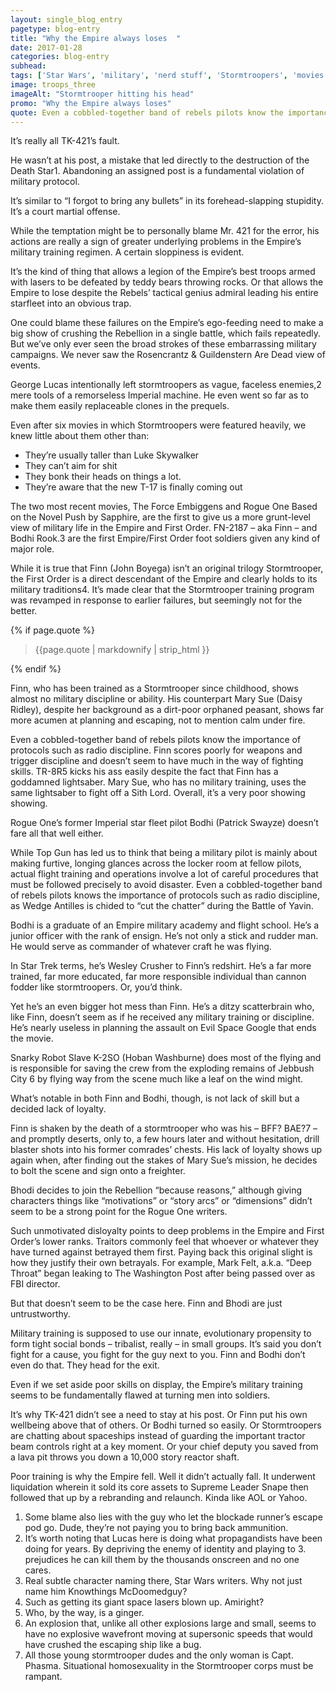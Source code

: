 ```yaml
---
layout: single_blog_entry
pagetype: blog-entry
title: "Why the Empire always loses  "
date: 2017-01-28
categories: blog-entry
subhead:
tags: ['Star Wars', 'military', 'nerd stuff', 'Stormtroopers', 'movies']
image: troops_three
imageAlt: "Stormtrooper hitting his head"
promo: "Why the Empire always loses"
quote: Even a cobbled-together band of rebels pilots know the importance of protocols such as radio discipline.
---  
```


It’s really all TK-421’s fault.

He wasn’t at his post, a mistake that led directly to the destruction of the Death Star1. Abandoning an assigned post is a fundamental violation of military protocol.

It’s similar to “I forgot to bring any bullets” in its forehead-slapping stupidity. It’s a court martial offense.

While the temptation might be to personally blame Mr. 421 for the error, his actions are really a sign of greater underlying problems in the Empire’s military training regimen. A certain sloppiness is evident.

It’s the kind of thing that allows a legion of the Empire’s best troops armed with lasers to be defeated by teddy bears throwing rocks. Or that allows the Empire to lose despite the Rebels’ tactical genius admiral leading his entire starfleet into an obvious trap.

One could blame these failures on the Empire’s ego-feeding need to make a big show of crushing the Rebellion in a single battle, which fails repeatedly. But we’ve only ever seen the broad strokes of these embarrassing military campaigns. We never saw the Rosencrantz & Guildenstern Are Dead view of events.

George Lucas intentionally left stormtroopers as vague, faceless enemies,2 mere tools of a remorseless Imperial machine. He even went so far as to make them easily replaceable clones in the prequels.

Even after six movies in which Stormtroopers were featured heavily, we knew little about them other than:

* They’re usually taller than Luke Skywalker
* They can’t aim for shit
* They bonk their heads on things a lot.
* They’re aware that the new T-17 is finally coming out

The two most recent movies, The Force Embiggens and Rogue One Based on the Novel Push by Sapphire, are the first to give us a more grunt-level view of military life in the Empire and First Order. FN-2187 – aka Finn – and Bodhi Rook.3 are the first Empire/First Order foot soldiers given any kind of major role.

While it is true that Finn (John Boyega) isn’t an original trilogy Stormtrooper, the First Order is a direct descendant of the Empire and clearly holds to its military traditions4. It’s made clear that the Stormtrooper training program was revamped in response to earlier failures, but seemingly not for the better.

{% if page.quote %}
  <aside class="blog-pullquote">
  <blockquote>{{page.quote | markdownify | strip_html }}</blockquote>
  </aside>
{% endif %}

Finn, who has been trained as a Stormtrooper since childhood, shows almost no military discipline or ability. His counterpart Mary Sue (Daisy Ridley), despite her background as a dirt-poor orphaned peasant, shows far more acumen at planning and escaping, not to mention calm under fire.

Even a cobbled-together band of rebels pilots know the importance of protocols such as radio discipline.
Finn scores poorly for weapons and trigger discipline and doesn’t seem to have much in the way of fighting skills. TR-8R5 kicks his ass easily despite the fact that Finn has a goddamned lightsaber. Mary Sue, who has no military training, uses the same lightsaber to fight off a Sith Lord. Overall, it’s a very poor showing showing.

Rogue One’s former Imperial star fleet pilot Bodhi (Patrick Swayze) doesn’t fare all that well either.

While Top Gun has led us to think that being a military pilot is mainly about making furtive, longing glances across the locker room at fellow pilots, actual flight training and operations involve a lot of careful procedures that must be followed precisely to avoid disaster. Even a cobbled-together band of rebels pilots knows the importance of protocols such as radio discipline, as Wedge Antilles is chided to “cut the chatter” during the Battle of Yavin.

Bodhi is a graduate of an Empire military academy and flight school. He’s a junior officer with the rank of ensign. He’s not only a stick and rudder man. He would serve as commander of whatever craft he was flying.

In Star Trek terms, he’s Wesley Crusher to Finn’s redshirt. He’s a far more trained, far more educated, far more responsible individual than cannon fodder like stormtroopers. Or, you’d think.

Yet he’s an even bigger hot mess than Finn. He’s a ditzy scatterbrain who, like Finn, doesn’t seem as if he received any military training or discipline. He’s nearly useless in planning the assault on Evil Space Google that ends the movie.

Snarky Robot Slave K-2SO (Hoban Washburne) does most of the flying and is responsible for saving the crew from the exploding remains of Jebbush City 6 by flying way from the scene much like a leaf on the wind might.

What’s notable in both Finn and Bodhi, though, is not lack of skill but a decided lack of loyalty.

Finn is shaken by the death of a stormtrooper who was his – BFF? BAE?7 – and promptly deserts, only to, a few hours later and without hesitation, drill blaster shots into his former comrades’ chests. His lack of loyalty shows up again when, after finding out the stakes of Mary Sue’s mission, he decides to bolt the scene and sign onto a freighter.

Bhodi decides to join the Rebellion “because reasons,” although giving characters things like “motivations” or “story arcs” or “dimensions” didn’t seem to be a strong point for the Rogue One writers.

Such unmotivated disloyalty points to deep problems in the Empire and First Order’s lower ranks. Traitors commonly feel that whoever or whatever they have turned against betrayed them first. Paying back this original slight is how they justify their own betrayals. For example, Mark Felt, a.k.a. “Deep Throat” began leaking to The Washington Post after being passed over as FBI director.

But that doesn’t seem to be the case here. Finn and Bhodi are just untrustworthy.

Military training is supposed to use our innate, evolutionary propensity to form tight social bonds – tribalist, really – in small groups. It’s said you don’t fight for a cause, you fight for the guy next to you. Finn and Bodhi don’t even do that. They head for the exit.

Even if we set aside poor skills on display, the Empire’s military training seems to be fundamentally flawed at turning men into soldiers.

It’s why TK-421 didn’t see a need to stay at his post. Or Finn put his own wellbeing above that of others. Or Bodhi turned so easily. Or Stormtroopers are chatting about spaceships instead of guarding the important tractor beam controls right at a key moment. Or your chief deputy you saved from a lava pit throws you down a 10,000 story reactor shaft.

Poor training is why the Empire fell. Well it didn’t actually fall. It underwent liquidation wherein it sold its core assets to Supreme Leader Snape then followed that up by a rebranding and relaunch. Kinda like AOL or Yahoo.

1. <span id="footnote-one"></span> Some blame also lies with the guy who let the blockade runner’s escape pod go. Dude, they’re not paying you to bring back ammunition.
2. <span id="footnote-two"></span>It’s worth noting that Lucas here is doing what propagandists have been doing for years. By depriving the enemy of identity and playing to 3. prejudices he can kill them by the thousands onscreen and no one cares.
3. <span id="footnote-three"></span>Real subtle character naming there, Star Wars writers. Why not just name him Knowthings McDoomedguy?
4. <span id="footnote-four"></span>Such as getting its giant space lasers blown up. Amiright?
5. <span id="footnote-five"></span>Who, by the way, is a ginger.
6. <span id="footnote-six"></span>An explosion that, unlike all other explosions large and small, seems to have no explosive wavefront moving at supersonic speeds that would have crushed the escaping ship like a bug.
7. <span id="footnote-seven"></span>All those young stormtrooper dudes and the only woman is Capt. Phasma. Situational homosexuality in the Stormtrooper corps must be rampant.


[1]:#footnote-one
[2]:#footnote-two
[3]:#footnote-three
[4]:#footnote-four
[5]:#footnote-five
[6]:#footnote-six
[7]:#footnote-seven
